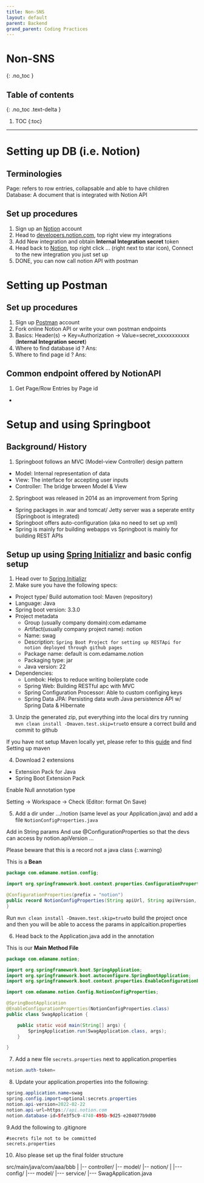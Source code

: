 ```yaml
---
title: Non-SNS
layout: default
parent: Backend 
grand_parent: Coding Practices
---
```


# Non-SNS
{: .no_toc }

## Table of contents
{: .no_toc .text-delta }

1. TOC
{:toc}

---

# Setting up DB (i.e. Notion)

## Terminologies
Page: refers to row entries, collapsable and able to have children <br/>
Database: A document that is integrated with Notion API

## Set up procedures
1. Sign up an [Notion](https://www.notion.so) account
2. Head to [developers.notion.com](https://developers.notion.com), top right view my integrations
3. Add New integration and obtain **Internal Integration secret** token
4. Head back to [Notion](https://www.notion.so), top right click ... (right next to star icon), Connect to the new integration you just set up
5. DONE, you can now call notion API with postman

# Setting up Postman

## Set up procedures
1. Sign up [Postman](https://www.postman.com/downloads/) account
2. Fork online Notion API or write your own postman endpoints
3. Basics: Header(s) -> Key=Authorization -> Value=secret_xxxxxxxxxxx <br/> (**Internal Integration secret**)
4. Where to find database id ? Ans: 
5. Where to find page id ? Ans:

## Common endpoint offered by NotionAPI
1. Get Page/Row Entries by Page id
- 

# Setup and using Springboot

## Background/ History
1. Springboot follows an MVC (Model-view Controller) design pattern
- Model: Internal representation of data
- View: The interface for accepting user inputs
- Controller: The bridge brween Model & View

2. Springboot was released in 2014 as an improvement from Spring
- Spring packages in .war and tomcat/ Jetty server was a seperate entity (Springboot is integrated)
- Springboot offers auto-configuration (aka no need to set up xml)
- Spring is mainly for building webapps vs Springboot is mainly for building REST APIs

## Setup up using [Spring Initializr](https://start.spring.io) and basic config setup
1. Head over to [Spring Initializr](https://start.spring.io)
2. Make sure you have the following specs:
- Project type/ Build automation tool: Maven (repository)
- Language: Java
- Spring boot version: 3.3.0
- Project metadata
    - Group (usually company domain):com.edamame
    - Artifact(usually company project name): notion
    - Name: swag
    - Description: `Spring Boot Project for setting up RESTApi for notion deployed through github pages`
    - Package name: default is com.edamame.notion 
    - Packaging type: jar
    - Java version: 22
- Dependencies:
    - Lombok: Helps to reduce writing boilerplate code
    - Spring Web: Building RESTful apc with MVC
    - Spring Configuration Processor: Able to custom configing keys
    - Spring Data JPA: Persisting data wuth Java persistence API w/ Spring Data & Hibernate 

3. Unzip the generated zip, put everything into the local dirs try running `mvn clean install -Dmaven.test.skip=true`to ensure a correct build and commit to github

If you have not setup Maven locally yet, please refer to this [guide](/docs/coding-practices/Terminal/My-attempts-and-notes/My-attempts-and-notes.md) and find Setting up maven

4. Download 2 extensions
- Extension Pack for Java
- Spring Boot Extension Pack

Enable Null annotation type

Setting -> Workspace -> Check (Editor: format On Save)

5. Add a dir under .../notion (same level as your Application.java)
and add a file `NotionConfigProperties.java`

Add in String params
And use @ConfigurationProperties so that the devs can access by notion.apiVersion ...

Please beware that this is a record not a java class
{:.warning}

This is a **Bean**

```java
package com.edamame.notion.config;

import org.springframework.boot.context.properties.ConfigurationProperties;

@ConfigurationProperties(prefix = "notion")
public record NotionConfigProperties(String apiUrl, String apiVersion, String authToken, String databaseId) {
}

```

Run `mvn clean install -Dmaven.test.skip=true`to build the project once and then you will be able to access the params in applcaition.properties

6. Head back to the Application.java
add in the annotation

This is our **Main Method File**

```java
package com.edamame.notion;

import org.springframework.boot.SpringApplication;
import org.springframework.boot.autoconfigure.SpringBootApplication;
import org.springframework.boot.context.properties.EnableConfigurationProperties;

import com.edamame.notion.Config.NotionConfigProperties;

@SpringBootApplication
@EnableConfigurationProperties(NotionConfigProperties.class)
public class SwagApplication {

	public static void main(String[] args) {
		SpringApplication.run(SwagApplication.class, args);
	}

}

```

7. Add a new file `secrets.properties` next to application.properties
```java
notion.auth-token=
```

8. Update your application.properties into the following:

```java
spring.application.name=swag
spring.config.import=optional:secrets.properties
notion.api-version=2022-02-22
notion.api-url=https://api.notion.com
notion.database-id=5fe3f5c9-4740-495b-9d25-e204077b9d00
```

9.Add the following to .gitignore

```
#secrets file not to be committed
secrets.properties
```

10. Also please set up the final folder structure

src/main/java/com/aaa/bbb
|
|-- controller/
|-- model/
|-- notion/
    |
    |--- config/
    |--- model/
    |--- service/
    |--- SwagApplication.java


